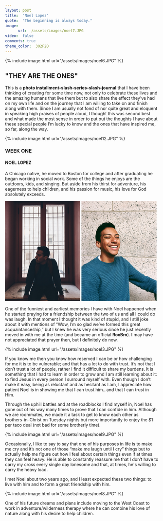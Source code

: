 ```yaml
---
layout: post
title:  "Noel Lopez"
quote:  "The beginning is always today."
image:
      url:  /assets/images/noel7.JPG
video:  false
comments: true
theme_color:  302F2D
---
```


{% include image.html url="/assets/images/noel6.JPG" %}

## "THEY ARE THE ONES"

This is a **photo installment-slash-series-slash-journal** that I have been thinking of creating for some time now, not only to celebrate these lives and the amazing humans that live them but to also share the effect they’ve had on my own life and on the journey that I am willing to take on and finish along with them. Since I am usually not fond of nor quite great and eloquent in speaking high praises of people aloud, I thought this was second best and what made the most sense in order to put out the thoughts I have about these special people I’m lucky to know and the ones that have inspired me, so far, along the way.

{% include image.html url="/assets/images/noel12.JPG" %}

### WEEK ONE

#### NOEL LOPEZ

A Chicago native, he moved to Boston for college and after graduating he began working in social work. Some of the things he enjoys are the outdoors, kids, and singing. But aside from his thirst for adventure, his eagerness to help children, and his passion for music, his love for God absolutely exceeds.

<section>
	<img width="49%" src="/assets/images/noel5.JPG">
	<img width="49%" src="/assets/images/noel4.JPG">
</section>

One of the funniest and earliest memories I have with Noel happened when he started praying for a friendship between the two of us and all I could do was laugh. In that moment I thought it was kind of stupid, and I still joke about it with mentions of “Wow, I’m so glad we’ve formed this great acquaintanceship,” but I knew he was very serious since he just recently moved in with me at the time (and became an official **RoxBro**). I may have not appreciated that prayer then, but I definitely do now.

{% include image.html url="/assets/images/noel3.JPG" %}

If you know me then you know how reserved I can be or how challenging for me it is to be vulnerable; and that has a lot to do with trust. It’s not that I don’t trust a lot of people, rather I find it difficult to share my burdens. It is something that I had to learn in order to grow and I am still learning about it: to find Jesus in every person I surround myself with. Even though I don’t make it easy, being as reluctant and as hesitant as I am, I appreciate how patient Noel is in showing me that I can trust him…and that I can trust in Him.

Through the uphill battles and at the roadblocks I find myself in, Noel has gone out of his way many times to prove that I can confide in him. Although we are roommates, we made it a task to get to know each other as brothers-in-Christ on Tuesday nights but more importantly to enjoy the $1 per taco deal (not bad for some brotherly time).

{% include image.html url="/assets/images/noel9.JPG" %}

Occasionally, I like to say to say that one of his purposes in life is to make me cry and it’s not one of those “make me laugh until I cry” things but to actually help me figure out how I feel about certain things even if at times they can feel heavy. He is able to constantly reassure me that I don’t have to carry my cross every single day lonesome and that, at times, he's willing to carry the heavy load.

I met Noel about two years ago, and I least expected these two things: to live with him and to form a great friendship with him.

{% include image.html url="/assets/images/noel8.JPG" %}

One of his future dreams and plans include moving to the West Coast to work in adventure/wilderness therapy where he can combine his love of nature along with his desire to help children.
